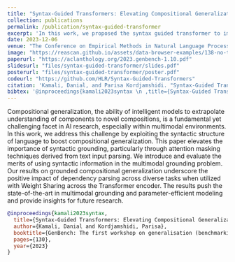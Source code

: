 ```yaml
---
title: "Syntax-Guided Transformers: Elevating Compositional Generalization and Grounding in Multimodal Environments"
collection: publications
permalink: /publication/syntax-guided-transformer
excerpt: 'In this work, we proposed the syntax guided transformer to improve the compositional generalization in grounding.'
date: 2023-12-06
venue: "The Conference on Empirical Methods in Natural Language Processing Genbench Workshop"
image: "https://reascan.github.io/assets/data-browser-examples/138-no-target.png"
paperurl: "https://aclanthology.org/2023.genbench-1.10.pdf"
slidesurl: "files/syntax-guided-transformer/slides.pdf"
posterurl: "files/syntax-guided-transformer/poster.pdf"
codeurl: "https://github.com/HLR/Syntax-Guided-Transformers"
citation: 'Kamali, Danial, and Parisa Kordjamshidi. "Syntax-Guided Transformers: Elevating Compositional Generalization and Grounding in Multimodal Environments." GenBench: The first workshop on generalisation (benchmarking) in NLP. 2023.'
bibtex: '@inproceedings{kamali2023syntax \n ,title={Syntax-Guided Transformers: Elevating Compositional Generalization and Grounding in Multimodal Environments} \n,author={Kamali, Danial and Kordjamshidi, Parisa} \n,booktitle={GenBench: The first workshop on generalisation (benchmarking) in NLP}\n,pages={130}\n,year={2023}\n}'
---
```

Compositional generalization, the ability of intelligent models to extrapolate understanding of components to novel compositions, is a fundamental yet challenging facet in AI research, especially within multimodal environments. In this work, we address this challenge by exploiting the syntactic structure of language to boost compositional generalization. This paper elevates the importance of syntactic grounding, particularly through attention masking techniques derived from text input parsing. We introduce and evaluate the merits of using syntactic information in the multimodal grounding problem. Our results on grounded compositional generalization underscore the positive impact of dependency parsing across diverse tasks when utilized with Weight Sharing across the Transformer encoder. The results push the state-of-the-art in multimodal grounding and parameter-efficient modeling and provide insights for future research.

```bibtex
@inproceedings{kamali2023syntax,
  title={Syntax-Guided Transformers: Elevating Compositional Generalization and Grounding in Multimodal Environments},
  author={Kamali, Danial and Kordjamshidi, Parisa},
  booktitle={GenBench: The first workshop on generalisation (benchmarking) in NLP},
  pages={130},
  year={2023}
}
```
